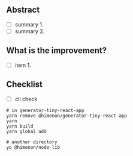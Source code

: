 ## Abstract

* [ ] summary 1.
* [ ] summary 2.

## What is the improvement?

* [ ] item 1.

## Checklist

* [ ] cli check

```
# in generator-tiny-react-app
yarn remove @himenon/generator-tiny-react-app
yarn
yarn build
yarn global add

# another directory
yo @himenon/node-lib
```
